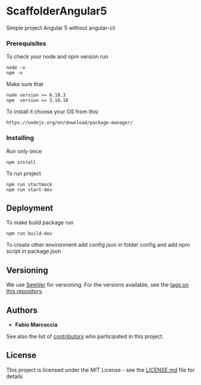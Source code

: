 # ScaffolderAngular5

Simple project Angular 5 without angular-cli


### Prerequisites
To check your node and npm version run
```
node -v
npm -v
```
Make sure that
```
node version >= 6.10.3
npm  version >= 3.10.10
```
To install it choose your OS from this:
```
https://nodejs.org/en/download/package-manager/
```

### Installing

Run only once
```
npm install
```
To run project
```
npm run startmock
npm run start-dev
```


## Deployment
To make build package run
```
npm run build-dev
```
To create other environment add config json in folder config and add npm script in package.json


## Versioning

We use [SemVer](http://semver.org/) for versioning. For the versions available, see the [tags on this repository](https://github.com/Hanf92/ScaffolderAngular5/tags). 

## Authors

* **Fabio Marcoccia**

See also the list of [contributors](https://github.com/Hanf92/ScaffolderAngular5/contributors) who participated in this project.

## License

This project is licensed under the MIT License - see the [LICENSE.md](LICENSE.md) file for details

